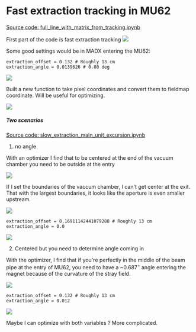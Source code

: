 # Fast extraction tracking in MU62


[Source code: full_line_with_matrix_from_tracking.ipynb](https://gitlab.cern.ch/eljohnso/acc-models-tls-eliott-fork/-/blob/6f15ce0cacddbc601dfb0761ae8ff69dfb20e64a/ps_extraction/east-fast-extraction/full_line_with_matrix_from_tracking.ipynb)

First part of the code is fast extraction tracking
![](https://codimd.web.cern.ch/uploads/upload_f1465ad0cfed713bdd61a78578bda871.png)

Some good settings would be in MADX entering the MU62:

```
extraction_offset = 0.132 # Roughly 13 cm
extraction_angle = 0.0139626 # 0.80 deg
```

![](https://codimd.web.cern.ch/uploads/upload_6cd121642f51bf3b74e6fb5fce25035b.png)

Built a new function to take pixel coordinates and convert them to fieldmap coordinate. Will be useful for optimizing.

![](https://codimd.web.cern.ch/uploads/upload_8edb061f2b32d54d61f0ce86ae020e97.png)

##### Two scenarios
[Source code: slow_extraction_main_unit_excursion.ipynb](https://gitlab.cern.ch/eljohnso/acc-models-tls-eliott-fork/-/blob/4d7c5c604fa25770f9971e38dbbca9a34fee6ebd/ps_extraction/east-fast-extraction/Check%20scripts/slow_extraction_main_unit_excursion.ipynb)

1) no angle

With an optimizer I find that to be centered at the end of the vacuum chamber you need to be outside at the entry

![](https://codimd.web.cern.ch/uploads/upload_147cb6d8d8dcd53b9519a26d5f569d3d.png)

If I set the boundaries of the vaccum chamber, I can't get center at the exit. That with the largest boundaries, it looks like the aperture is even smaller upstream.

![](https://codimd.web.cern.ch/uploads/upload_6d9cdcbf28602db4f2fe06789580421f.png)


```
extraction_offset = 0.16911142441079288 # Roughly 13 cm
extraction_angle = 0.0
```
![](https://codimd.web.cern.ch/uploads/upload_d49d8dd64a5401d4239c84361738e125.png)

2) Centered but you need to determine angle coming in

With the optimizer, I find that if you're perfectly in the middle of the beam pipe at the entry of MU62, you need to have a ~0.687$^\circ$ angle entering the magnet because of the curvature of the stray field.

![](https://codimd.web.cern.ch/uploads/upload_ebdba6aee99b9570013507dbb6527dd6.png)


```
extraction_offset = 0.132 # Roughly 13 cm
extraction_angle = 0.012
```

![](https://codimd.web.cern.ch/uploads/upload_d978c5c82196b77e6357a1d5b69432d3.png)


Maybe I can optimize with both variables ? More complicated.